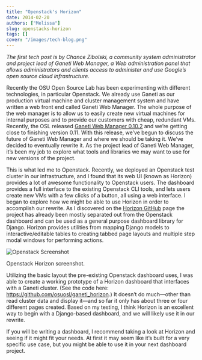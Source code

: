 ```yaml
---
title: "Openstack's Horizon"
date: 2014-02-20
authors: ["Melissa"]
slug: openstacks-horizon
tags: []
cover: "/images/tech-blog.png"
---
```


_The first tech post is by Chance Zibolski, a community system administrator and project lead of Ganeti Web Manager, a
Web administration panel that allows administrators and clients access to administer and use Google’s open source cloud
infrastructure._

Recently the OSU Open Source Lab has been experimenting with different technologies, in particular Openstack. We already
use Ganeti as our production virtual machine and cluster management system and have written a web front end called
Ganeti Web Manager. The whole purpose of the web manager is to allow us to easily create new virtual machines for
internal purposes and to provide our customers with cheap, redundant VMs. Recently, the OSL released
[Ganeti Web Manager 0.10.2](https://github.com/osuosl/ganeti_webmgr/tree/0.10.2) and we’re getting close to finishing
version 0.11. With this release, we’ve begun to discuss the future of Ganeti Web Manager and where we should be taking
it. We’ve decided to eventually rewrite it. As the project lead of Ganeti Web Manager, it’s been my job to explore what
tools and libraries we may want to use for new versions of the project.

This is what led me to Openstack. Recently, we deployed an Openstack test cluster in our infrastructure, and I found
that its web UI (known as Horizon) provides a lot of awesome functionality to Openstack users. The dashboard provides a
full interface to the existing Openstack CLI tools, and lets users create new VMs with a few clicks of a button, all
using a web interface. I began to explore how we might be able to use Horizon in order to accomplish our rewrite. As I
discovered on the [Horizon GitHub](https://github.com/openstack/horizon/) page the project has already been mostly
separated out from the Openstack dashboard and can be used as a general purpose dashboard library for Django. Horizon
provides utilities from mapping Django models to interactive/editable tables to creating tabbed page layouts and
multiple step modal windows for performing actions.

![Openstack Screenshot](/images/openstack-screenshot.png)

Openstack Horizon screenshot.

Utilizing the basic layout the pre-existing Openstack dashboard uses, I was able to create a working prototype of a
Horizon dashboard that interfaces with a Ganeti cluster. (See the code here:
<https://github.com/osuosl/ganeti_horizon>.) It doesn’t do much—other than read cluster data and display it—and so far
it only has about three or four different pages created. Based on my testing, I think Horizon is an excellent way to
begin with a Django-based dashboard, and we will likely use it in our rewrite.

If you will be writing a dashboard, I recommend taking a look at Horizon and seeing if it might fit your needs. At first
it may seem like it’s built for a very specific use case, but you might be able to use it in your next dashboard
project.
